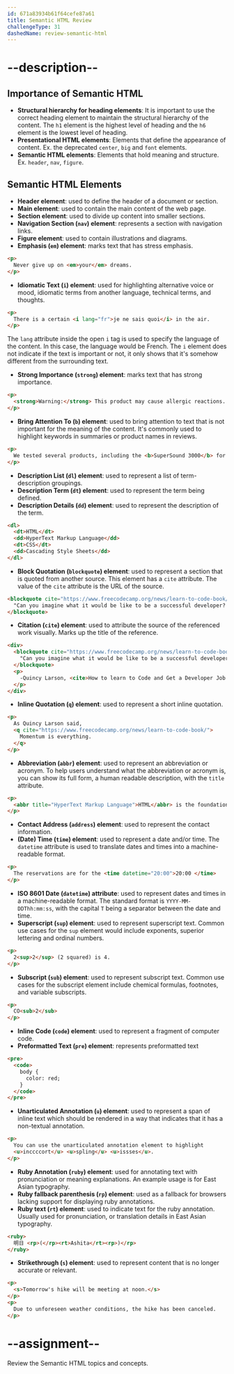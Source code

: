 ```yaml
---
id: 671a83934b61f64cefe87a61
title: Semantic HTML Review
challengeType: 31
dashedName: review-semantic-html
---
```


# --description--

## Importance of Semantic HTML

- **Structural hierarchy for heading elements**: It is important to use the correct heading element to maintain the structural hierarchy of the content. The `h1` element is the highest level of heading and the `h6` element is the lowest level of heading.
- **Presentational HTML elements**: Elements that define the appearance of content. Ex. the deprecated `center`, `big` and `font` elements.
- **Semantic HTML elements**: Elements that hold meaning and structure. Ex. `header`, `nav`, `figure`.

## Semantic HTML Elements

- **Header element**: used to define the header of a document or section.
- **Main element**: used to contain the main content of the web page.
- **Section element**: used to divide up content into smaller sections.
- **Navigation Section (`nav`) element**: represents a section with navigation links.
- **Figure element**: used to contain illustrations and diagrams.
- **Emphasis (`em`) element**: marks text that has stress emphasis.

```html
<p>
  Never give up on <em>your</em> dreams.
</p>
```

- **Idiomatic Text (`i`) element**: used for highlighting alternative voice or mood, idiomatic terms from another language, technical terms, and thoughts.

```html
<p>
  There is a certain <i lang="fr">je ne sais quoi</i> in the air.
</p>
```

The `lang` attribute inside the open `i` tag is used to specify the language of the content. In this case, the language would be French. The `i` element does not indicate if the text is important or not, it only shows that it's somehow different from the surrounding text.

- **Strong Importance (`strong`) element**: marks text that has strong importance.

```html
<p>
  <strong>Warning:</strong> This product may cause allergic reactions.
</p>
```

- **Bring Attention To (`b`) element**: used to bring attention to text that is not important for the meaning of the content. It's commonly used to highlight keywords in summaries or product names in reviews.

```html
<p>
  We tested several products, including the <b>SuperSound 3000</b> for audio quality, the <b>QuickCharge Pro</b> for fast charging, and the <b>Ecoclean Vacuum</b> for cleaning. The first two performed well, but the <b>Ecoclean Vacuum</b> did not meet expectations.
</p>
```

- **Description List (`dl`) element**: used to represent a list of term-description groupings.
- **Description Term (`dt`) element**: used to represent the term being defined.
- **Description Details (`dd`) element**: used to represent the description of the term.

```html
<dl>
  <dt>HTML</dt>
  <dd>HyperText Markup Language</dd>
  <dt>CSS</dt>
  <dd>Cascading Style Sheets</dd>
</dl>
```

- **Block Quotation (`blockquote`) element**: used to represent a section that is quoted from another source. This element has a `cite` attribute. The value of the `cite` attribute is the URL of the source.

```html
<blockquote cite="https://www.freecodecamp.org/news/learn-to-code-book/">
  "Can you imagine what it would be like to be a successful developer? To have built software systems that people rely upon?"
</blockquote>
```

- **Citation (`cite`) element**: used to attribute the source of the referenced work visually. Marks up the title of the reference.

```html
<div>
  <blockquote cite="https://www.freecodecamp.org/news/learn-to-code-book/">
    "Can you imagine what it would be like to be a successful developer? To have built software systems that people rely upon?"
  </blockquote>
  <p>
    -Quincy Larson, <cite>How to learn to Code and Get a Developer Job [Full Book].</cite>
  </p>
</div>
```

- **Inline Quotation (`q`) element**: used to represent a short inline quotation.

```html
<p>
  As Quincy Larson said,
  <q cite="https://www.freecodecamp.org/news/learn-to-code-book/">
    Momentum is everything.
  </q>
</p>
```

- **Abbreviation (`abbr`) element**: used to represent an abbreviation or acronym. To help users understand what the abbreviation or acronym is, you can show its full form, a human readable description, with the `title` attribute.

```html
<p>
  <abbr title="HyperText Markup Language">HTML</abbr> is the foundation of the web.
</p>
```

- **Contact Address (`address`) element**: used to represent the contact information. 
- **(Date) Time (`time`) element**: used to represent a date and/or time. The `datetime` attribute is used to translate dates and times into a machine-readable format.

```html
<p>
  The reservations are for the <time datetime="20:00">20:00 </time>
</p>
```

- **ISO 8601 Date (`datetime`) attribute**: used to represent dates and times in a machine-readable format. The standard format is `YYYY-MM-DDThh:mm:ss`, with the capital `T` being a separator between the date and time.
- **Superscript (`sup`) element**: used to represent superscript text. Common use cases for the `sup` element would include exponents, superior lettering and ordinal numbers.

```html
<p>
  2<sup>2</sup> (2 squared) is 4.
</p>
```

- **Subscript (`sub`) element**: used to represent subscript text. Common use cases for the subscript element include chemical formulas, footnotes, and variable subscripts.

```html
<p>
  CO<sub>2</sub>
</p>
```

- **Inline Code (`code`) element**: used to represent a fragment of computer code.
- **Preformatted Text (`pre`) element**: represents preformatted text

```html
<pre>
  <code>
    body {
      color: red;
    }
  </code>
</pre>
```

- **Unarticulated Annotation (`u`) element**: used to represent a span of inline text which should be rendered in a way that indicates that it has a non-textual annotation.

```html
<p>
  You can use the unarticulated annotation element to highlight
  <u>inccccort</u> <u>spling</u> <u>issses</u>.
</p>
```

- **Ruby Annotation (`ruby`) element**: used for annotating text with pronunciation or meaning explanations. An example usage is for East Asian typography.
- **Ruby fallback parenthesis (`rp`) element**: used as a fallback for browsers lacking support for displaying ruby annotations.
- **Ruby text (`rt`) element**: used to indicate text for the ruby annotation. Usually used for pronunciation, or translation details in East Asian typography.

```html
<ruby>
  明日 <rp>(</rp><rt>Ashita</rt><rp>)</rp>
</ruby>
```

- **Strikethrough (`s`) element**: used to represent content that is no longer accurate or relevant.

```html
<p>
  <s>Tomorrow's hike will be meeting at noon.</s>
</p>
<p>
  Due to unforeseen weather conditions, the hike has been canceled.
</p>
```

# --assignment--

Review the Semantic HTML topics and concepts.
